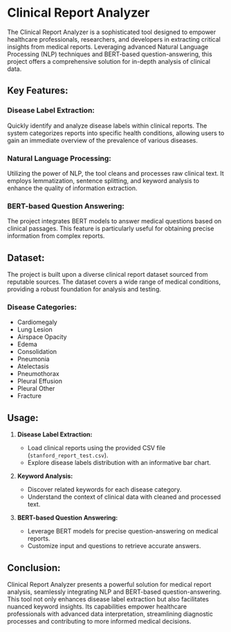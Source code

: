 # Clinical Report Analyzer
The Clinical Report Analyzer is a sophisticated tool designed to empower healthcare professionals, researchers, and developers in extracting critical insights from medical reports. Leveraging advanced Natural Language Processing (NLP) techniques and BERT-based question-answering, this project offers a comprehensive solution for in-depth analysis of clinical data.

## Key Features:

### Disease Label Extraction:
Quickly identify and analyze disease labels within clinical reports. The system categorizes reports into specific health conditions, allowing users to gain an immediate overview of the prevalence of various diseases.

### Natural Language Processing:
Utilizing the power of NLP, the tool cleans and processes raw clinical text. It employs lemmatization, sentence splitting, and keyword analysis to enhance the quality of information extraction.

### BERT-based Question Answering:
The project integrates BERT models to answer medical questions based on clinical passages. This feature is particularly useful for obtaining precise information from complex reports.

## Dataset:
The project is built upon a diverse clinical report dataset sourced from reputable sources. The dataset covers a wide range of medical conditions, providing a robust foundation for analysis and testing.

### Disease Categories:
- Cardiomegaly
- Lung Lesion
- Airspace Opacity
- Edema
- Consolidation
- Pneumonia
- Atelectasis
- Pneumothorax
- Pleural Effusion
- Pleural Other
- Fracture

## Usage:
1. **Disease Label Extraction:**
   - Load clinical reports using the provided CSV file (`stanford_report_test.csv`).
   - Explore disease labels distribution with an informative bar chart.

2. **Keyword Analysis:**
   - Discover related keywords for each disease category.
   - Understand the context of clinical data with cleaned and processed text.

3. **BERT-based Question Answering:**
   - Leverage BERT models for precise question-answering on medical reports.
   - Customize input and questions to retrieve accurate answers.

## Conclusion:
Clinical Report Analyzer presents a powerful solution for medical report analysis, seamlessly integrating NLP and BERT-based question-answering. This tool not only enhances disease label extraction but also facilitates nuanced keyword insights. Its capabilities empower healthcare professionals with advanced data interpretation, streamlining diagnostic processes and contributing to more informed medical decisions.

